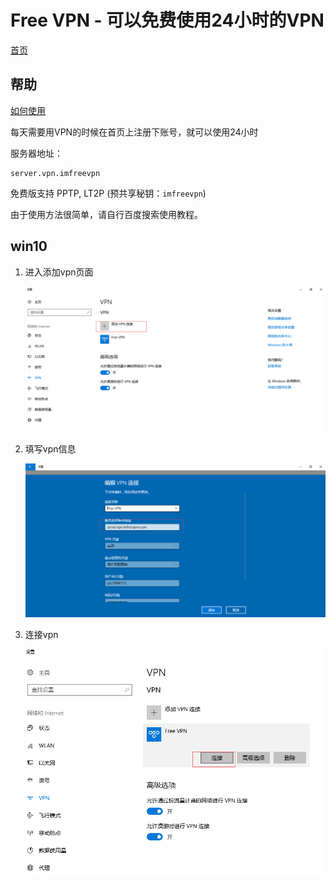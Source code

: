 # Free VPN - 可以免费使用24小时的VPN

[首页](https://www.imfreevpn.org)

## 帮助

[如何使用](https://www.imfreevpnn.com/howtouse.html)

每天需要用VPN的时候在首页上注册下账号，就可以使用24小时

服务器地址：
    
    server.vpn.imfreevpn

免费版支持 PPTP, LT2P (预共享秘钥：`imfreevpn`)

由于使用方法很简单，请自行百度搜索使用教程。

## win10

1.  进入添加vpn页面

    ![1.png](images/vpn/1.png) 

2.  填写vpn信息

    ![2.png](images/vpn/2.png) 

3.  连接vpn

    ![3.png](images/vpn/3.png)